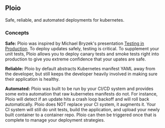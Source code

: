 ## Ploio

Safe, reliable, and automated deployments for kubernetes.

### Concepts

**Safe:** Ploio was inspired by Michael Bryzek's presentation [Testing in Production](https://www.infoq.com/presentations/testing-software-production). To deploy updates safely, testing is critical. To supplement your unit tests, Ploio allows you to deploy canary tests and smoke tests right into production to give you extreme confidence that your upates are safe. 

**Reliable:** Ploio by default abstracts Kubernetes manifest YAML away from the developer, but still keeps the developer heavily involved in making sure their application is healthy.

**Automated:** Ploio was built to be run by your CI/CD system and provides some extra automation that raw kubernetes manifests do not. For instance, Ploio will detect if an update hits a crash loop backoff and will roll back automatically. Ploio does NOT replace your CI system, it augments it. Your CI system will still do unit tests, build the application, and upload your newly built container to a container repo. Ploio can then be triggered once that is complete to manage your deployment strategies.






